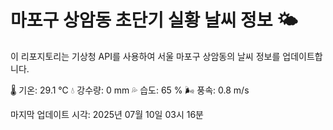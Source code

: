 
# 마포구 상암동 초단기 실황 날씨 정보 🌤️

이 리포지토리는 기상청 API를 사용하여 서울 마포구 상암동의 날씨 정보를 업데이트합니다. 

🌡️ 기온: 29.1 ℃
💧 강수량: 0 mm
💦 습도: 65 %
🌬️ 풍속: 0.8 m/s

마지막 업데이트 시각: 2025년 07월 10일 03시 16분    
